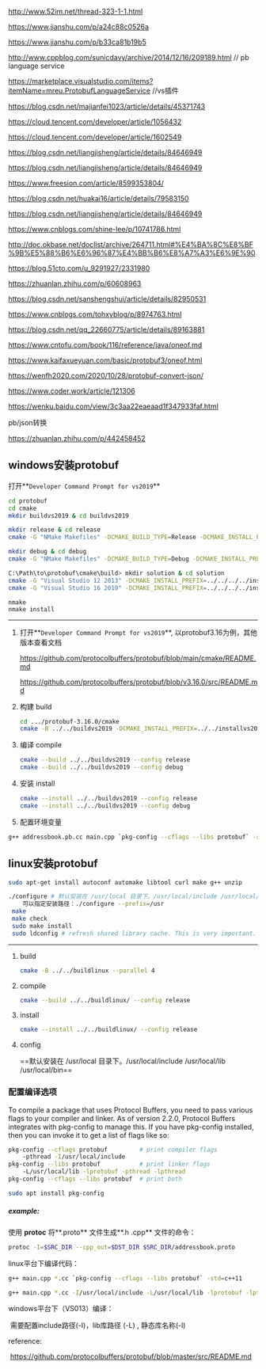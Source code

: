 http://www.52im.net/thread-323-1-1.html

https://www.jianshu.com/p/a24c88c0526a

https://www.jianshu.com/p/b33ca81b19b5

http://www.cppblog.com/sunicdavy/archive/2014/12/16/209189.html    // pb language service

https://marketplace.visualstudio.com/items?itemName=mreu.ProtobufLanguageService	//vs插件

https://blog.csdn.net/majianfei1023/article/details/45371743

https://cloud.tencent.com/developer/article/1056432

https://cloud.tencent.com/developer/article/1602549

https://blog.csdn.net/liangjisheng/article/details/84646949

https://blog.csdn.net/liangjisheng/article/details/84646949

https://www.freesion.com/article/8599353804/

https://blog.csdn.net/huakai16/article/details/79583150

https://blog.csdn.net/liangjisheng/article/details/84646949

https://www.cnblogs.com/shine-lee/p/10741786.html

http://doc.okbase.net/doclist/archive/264711.html#%E4%BA%8C%E8%BF%9B%E5%88%B6%E6%96%87%E4%BB%B6%E8%A7%A3%E6%9E%90

https://blog.51cto.com/u_9291927/2331980

https://zhuanlan.zhihu.com/p/60608963

https://blog.csdn.net/sanshengshui/article/details/82950531

https://www.cnblogs.com/tohxyblog/p/8974763.html

https://blog.csdn.net/qq_22660775/article/details/89163881

https://www.cntofu.com/book/116/reference/java/oneof.md

https://www.kaifaxueyuan.com/basic/protobuf3/oneof.html

https://wenfh2020.com/2020/10/28/protobuf-convert-json/

https://www.coder.work/article/121306

https://wenku.baidu.com/view/3c3aa22eaeaad1f347933faf.html



pb/json转换

https://zhuanlan.zhihu.com/p/442458452



## windows安装protobuf

打开**`Developer Command Prompt for vs2019`**

```bash
cd protobuf
cd cmake
mkdir buildvs2019 & cd buildvs2019
```

```bash
mkdir release & cd release
cmake -G "NMake Makefiles" -DCMAKE_BUILD_TYPE=Release -DCMAKE_INSTALL_PREFIX=../../../../installvs2019/release ../..
```

```bash
mkdir debug & cd debug
cmake -G "NMake Makefiles" -DCMAKE_BUILD_TYPE=Debug -DCMAKE_INSTALL_PREFIX=../../../../installvs2019/debug ../..
```

```bash
C:\Path\to\protobuf\cmake\build> mkdir solution & cd solution
cmake -G "Visual Studio 12 2013" -DCMAKE_INSTALL_PREFIX=../../../../installvs2019 ../..
cmake -G "Visual Studio 16 2019" -DCMAKE_INSTALL_PREFIX=../../../../installvs2019 ../..
```

```
nmake
nmake install
```

-----------------------------------------

1. 打开**`Developer Command Prompt for vs2019`**, 以protobuf3.16为例，其他版本查看文档

   https://github.com/protocolbuffers/protobuf/blob/main/cmake/README.md

   https://github.com/protocolbuffers/protobuf/blob/v3.16.0/src/README.md

2. 构建 build

   ```bash
   cd .../protobuf-3.16.0/cmake
   cmake -B ../../buildvs2019 -DCMAKE_INSTALL_PREFIX=../../installvs2019 -G "Visual Studio 16 2019"
   ```

3. 编译 compile

   ```bash
   cmake --build ../../buildvs2019 --config release
   cmake --build ../../buildvs2019 --config debug
   ```

   

4. 安装 install

   ```bash
   cmake --install ../../buildvs2019 --config release
   cmake --install ../../buildvs2019 --config debug
   ```

5. 配置环境变量



```bash
g++ addressbook.pb.cc main.cpp `pkg-config --cflags --libs protobuf` -std=c++11
```



## linux安装protobuf

```bash
sudo apt-get install autoconf automake libtool curl make g++ unzip
```

```bash
./configure # 默认安装在 /usr/local 目录下。/usr/local/include /usr/local/lib /usr/local/bin
	可以指定安装路径：./configure --prefix=/usr
 make
 make check
 sudo make install
 sudo ldconfig # refresh shared library cache. This is very important.
```

----------------------------------------------

1. build

   ```bash
   cmake -B ../../buildlinux --parallel 4
   ```

   

2. compile

   ```bash
   cmake --build ../../buildlinux/ --config release
   ```

   

3. install

   ```bash
   cmake --install ../../buildlinux/ --config release
   ```

4. config

   ==默认安装在 /usr/local 目录下。/usr/local/include /usr/local/lib /usr/local/bin==



### 配置编译选项

To compile a package that uses Protocol Buffers, you need to pass various flags to your compiler and linker. As of version 2.2.0, Protocol Buffers integrates with pkg-config to manage this. If you have pkg-config installed, then you can invoke it to get a list of flags like so:

```bash
pkg-config --cflags protobuf         # print compiler flags
	-pthread -I/usr/local/include
pkg-config --libs protobuf           # print linker flags
	-L/usr/local/lib -lprotobuf -pthread -lpthread
pkg-config --cflags --libs protobuf  # print both
```

```bash
sudo apt install pkg-config
```



##### example:

  使用 **protoc** 将**.proto** 文件生成**.h .cpp** 文件的命令：
```bash
protoc -I=$SRC_DIR --cpp_out=$DST_DIR $SRC_DIR/addressbook.proto
```



linux平台下编译代码：

```bash
g++ main.cpp *.cc `pkg-config --cflags --libs protobuf` -std=c++11
```

```bash
g++ main.cpp *.cc -I/usr/local/include -L/usr/local/lib -lprotobuf -lpthread -std=c++11
```



windows平台下（VS013）编译：

​	需要配置include路径(-I)，lib库路径 (-L) , 静态库名称(-l)



reference:

​	https://github.com/protocolbuffers/protobuf/blob/master/src/README.md